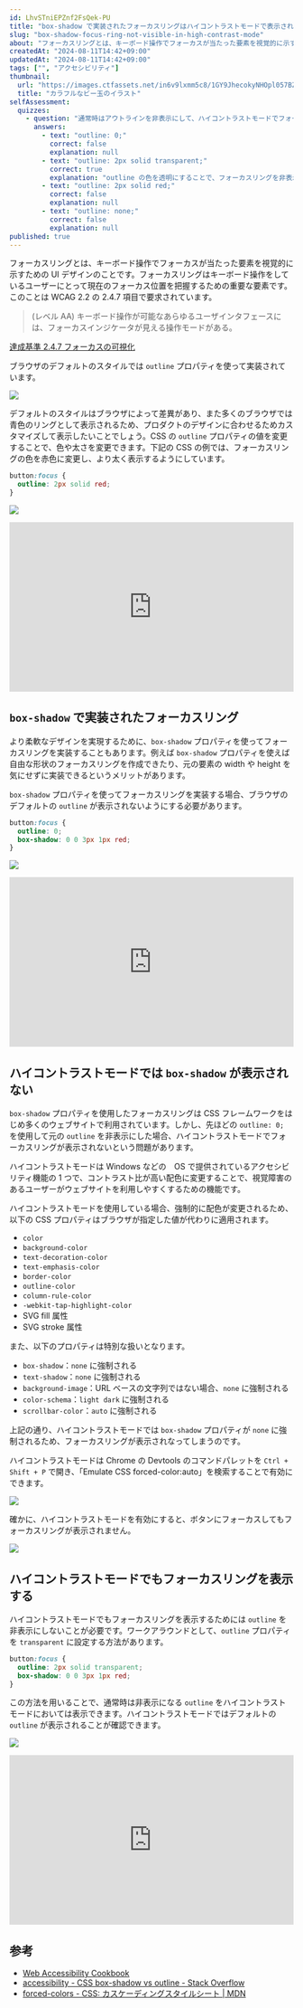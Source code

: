 ```yaml
---
id: LhvSTniEPZnf2FsQek-PU
title: "box-shadow で実装されたフォーカスリングはハイコントラストモードで表示されない"
slug: "box-shadow-focus-ring-not-visible-in-high-contrast-mode"
about: "フォーカスリングとは、キーボード操作でフォーカスが当たった要素を視覚的に示すための UI デザインのことです。フォーカスリングのカスタマイズに `box-shadow` プロパティを使うことがありますが、ハイコントラストモードではフォーカスリングが表示されない問題があります。この記事では、ハイコントラストモードでフォーカスリングを表示する方法について解説します。"
createdAt: "2024-08-11T14:42+09:00"
updatedAt: "2024-08-11T14:42+09:00"
tags: ["", "アクセシビリティ"]
thumbnail:
  url: "https://images.ctfassets.net/in6v9lxmm5c8/1GY9JhecokyNHOpl057BZR/c17178d7be348824769e0d5374c5e5ad/b-dama_colorful_18382.png"
  title: "カラフルなビー玉のイラスト"
selfAssessment:
  quizzes:
    - question: "通常時はアウトラインを非表示にして、ハイコントラストモードでフォーカスリングを表示する実装方法はどれか？"
      answers:
        - text: "outline: 0;"
          correct: false
          explanation: null
        - text: "outline: 2px solid transparent;"
          correct: true
          explanation: "outline の色を透明にすることで、フォーカスリングを非表示にしつつ、ハイコントラストモードでは表示することができます。"
        - text: "outline: 2px solid red;"
          correct: false
          explanation: null
        - text: "outline: none;"
          correct: false
          explanation: null
published: true
---
```

フォーカスリングとは、キーボード操作でフォーカスが当たった要素を視覚的に示すための UI デザインのことです。フォーカスリングはキーボード操作をしているユーザーにとって現在のフォーカス位置を把握するための重要な要素です。このことは WCAG 2.2 の 2.4.7 項目で要求されています。

> (レベル AA)
> キーボード操作が可能なあらゆるユーザインタフェースには、フォーカスインジケータが見える操作モードがある。

[達成基準 2.4.7 フォーカスの可視化](https://waic.jp/translations/WCAG22/#focus-visible)

ブラウザのデフォルトのスタイルでは `outline` プロパティを使って実装されています。

![](https://images.ctfassets.net/in6v9lxmm5c8/1wSe9emYjnyTSb4QkYHoXt/550d4ee8bfdaa6bc536a07b560c6645c/__________2024-08-11_14.51.20.png)

デフォルトのスタイルはブラウザによって差異があり、また多くのブラウザでは青色のリングとして表示されるため、プロダクトのデザインに合わせるためカスタマイズして表示したいことでしょう。CSS の `outline` プロパティの値を変更することで、色や太さを変更できます。下記の CSS の例では、フォーカスリングの色を赤色に変更し、より太く表示するようにしています。

```css
button:focus {
  outline: 2px solid red;
}
```

![](https://images.ctfassets.net/in6v9lxmm5c8/5B6n8FzxG8SmwpAXWCykB3/d6c137d23c842403a5f65d1dc8a9586a/__________2024-08-11_15.04.24.png)

<iframe height="300" style="width: 100%;" scrolling="no" title="Untitled" src="https://codepen.io/azukiazusa1/embed/MWMEvLd?default-tab=css%2Cresult" frameborder="no" loading="lazy" allowtransparency="true" allowfullscreen="true">
  See the Pen <a href="https://codepen.io/azukiazusa1/pen/MWMEvLd">
  Untitled</a> by azukiazusa1 (<a href="https://codepen.io/azukiazusa1">@azukiazusa1</a>)
  on <a href="https://codepen.io">CodePen</a>.
</iframe>

## `box-shadow` で実装されたフォーカスリング

より柔軟なデザインを実現するために、`box-shadow` プロパティを使ってフォーカスリングを実装することもあります。例えば `box-shadow` プロパティを使えば自由な形状のフォーカスリングを作成できたり、元の要素の width や height を気にせずに実装できるというメリットがあります。

`box-shadow` プロパティを使ってフォーカスリングを実装する場合、ブラウザのデフォルトの `outline` が表示されないようにする必要があります。

```css
button:focus {
  outline: 0;
  box-shadow: 0 0 3px 1px red;
}
```

![](https://images.ctfassets.net/in6v9lxmm5c8/4B6pDMCFg7XTKn8ukdcwsy/188ce4b2f28676007e3e7f4d66b44aa8/__________2024-08-11_15.26.32.png)

<iframe height="300" style="width: 100%;" scrolling="no" title="Untitled" src="https://codepen.io/azukiazusa1/embed/GRbMvLy?default-tab=css%2Cresult" frameborder="no" loading="lazy" allowtransparency="true" allowfullscreen="true">
  See the Pen <a href="https://codepen.io/azukiazusa1/pen/GRbMvLy">
  Untitled</a> by azukiazusa1 (<a href="https://codepen.io/azukiazusa1">@azukiazusa1</a>)
  on <a href="https://codepen.io">CodePen</a>.
</iframe>

## ハイコントラストモードでは `box-shadow` が表示されない

`box-shadow` プロパティを使用したフォーカスリングは CSS フレームワークをはじめ多くのウェブサイトで利用されています。しかし、先ほどの `outline: 0;` を使用して元の `outline` を非表示にした場合、ハイコントラストモードでフォーカスリングが表示されないという問題があります。

ハイコントラストモードは Windows などの　OS で提供されているアクセシビリティ機能の 1 つで、コントラスト比が高い配色に変更することで、視覚障害のあるユーザーがウェブサイトを利用しやすくするための機能です。

ハイコントラストモードを使用している場合、強制的に配色が変更されるため、以下の CSS プロパティはブラウザが指定した値が代わりに適用されます。

- `color`
- `background-color`
- `text-decoration-color`
- `text-emphasis-color`
- `border-color`
- `outline-color`
- `column-rule-color`
- `-webkit-tap-highlight-color`
- SVG fill 属性
- SVG stroke 属性

また、以下のプロパティは特別な扱いとなります。

- `box-shadow`：`none` に強制される
- `text-shadow`：`none` に強制される
- `background-image`：URL ベースの文字列ではない場合、`none` に強制される
- `color-schema`：`light dark` に強制される
- `scrollbar-color`：`auto` に強制される

上記の通り、ハイコントラストモードでは `box-shadow` プロパティが `none` に強制されるため、フォーカスリングが表示されなってしまうのです。

ハイコントラストモードは Chrome の Devtools のコマンドパレットを `Ctrl + Shift + P` で開き、「Emulate CSS forced-color:auto」を検索することで有効にできます。

![](https://images.ctfassets.net/in6v9lxmm5c8/3z9xptlNOC5oT5rt4Jm9EB/4009dcc5ddfb528f578451801dcea034/__________2024-08-11_15.45.54.png)

確かに、ハイコントラストモードを有効にすると、ボタンにフォーカスしてもフォーカスリングが表示されません。

![](https://images.ctfassets.net/in6v9lxmm5c8/5PxrrhQmlWE9zGQnCDK2iz/6e60aebaf85e6280f7e88bee078b7abc/__________2024-08-11_15.47.31.png)

## ハイコントラストモードでもフォーカスリングを表示する

ハイコントラストモードでもフォーカスリングを表示するためには `outline` を非表示にしないことが必要です。ワークアラウンドとして、`outline` プロパティを `transparent` に設定する方法があります。

```css
button:focus {
  outline: 2px solid transparent;
  box-shadow: 0 0 3px 1px red;
}
```

この方法を用いることで、通常時は非表示になる `outline` をハイコントラストモードにおいては表示できます。ハイコントラストモードではデフォルトの `outline` が表示されることが確認できます。

![](https://images.ctfassets.net/in6v9lxmm5c8/5Kot8NqHg1Fk7SckGCWvUV/2c2c582ab5b57c80bda80588af025b3e/__________2024-08-11_15.58.38.png)

<iframe height="300" style="width: 100%;" scrolling="no" title="Untitled" src="https://codepen.io/azukiazusa1/embed/OJexxyw?default-tab=css%2Cresult" frameborder="no" loading="lazy" allowtransparency="true" allowfullscreen="true">
  See the Pen <a href="https://codepen.io/azukiazusa1/pen/OJexxyw">
  Untitled</a> by azukiazusa1 (<a href="https://codepen.io/azukiazusa1">@azukiazusa1</a>)
  on <a href="https://codepen.io">CodePen</a>.
</iframe>

## 参考

- [Web Accessibility Cookbook](https://accessibility-cookbook.com/)
- [accessibility - CSS box-shadow vs outline - Stack Overflow](https://stackoverflow.com/questions/52589391/css-box-shadow-vs-outline)
- [forced-colors - CSS: カスケーディングスタイルシート | MDN](https://developer.mozilla.org/ja/docs/Web/CSS/@media/forced-colors)
